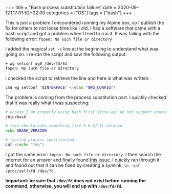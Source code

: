 +++
title = "Bash process substitution failure"
date = 2020-09-12T17:01:52+02:00
categories = ["OS"]
tags = ["bash"]
+++

This is just a problem I encountered running my Alpine box, so I publish the fix
for others to not loose time like I did.
I had a software that came with a bash script and got a problem when I tried
to run it. It was failing with the following error: `fopen: No such file or directory`

I added the magical `set -x` line at the beginning to understand what
was going on. I re-ran the script and saw the following output:

```bash
+ wg setconf wg0 /dev/fd/63
fopen: No such file or directory
```

I checked the script to retrieve the line and here is what was written:

```bash
cmd wg setconf "$INTERFACE" <(echo "$WG_CONFIG")
```

The problem is coming from the process substitution part.
I quickly checked that it was really what I was suspecting:

```bash
# ensure I am properly using bash first since ash do not support process substitution
/bin/bash

# this should echo something like 5.0.17(1)-release
echo $BASH_VERSION

# testing process substitution
cat <(echo "foo")
```

I got the same error: `fopen: No such file or directory`.
I then search the Internet for an answer and finally found
[this issue](https://gitlab.alpinelinux.org/alpine/aports/-/issues/1465).
I quickly ran through it and found out that it can be fixed by creating a
symlink: `ln -snf /proc/self/fd /dev/fd`.

__Important: be sure that `/dev/fd` does not exist before running the command,
otherwise, you will end up with `/dev/fd/fd`.__
